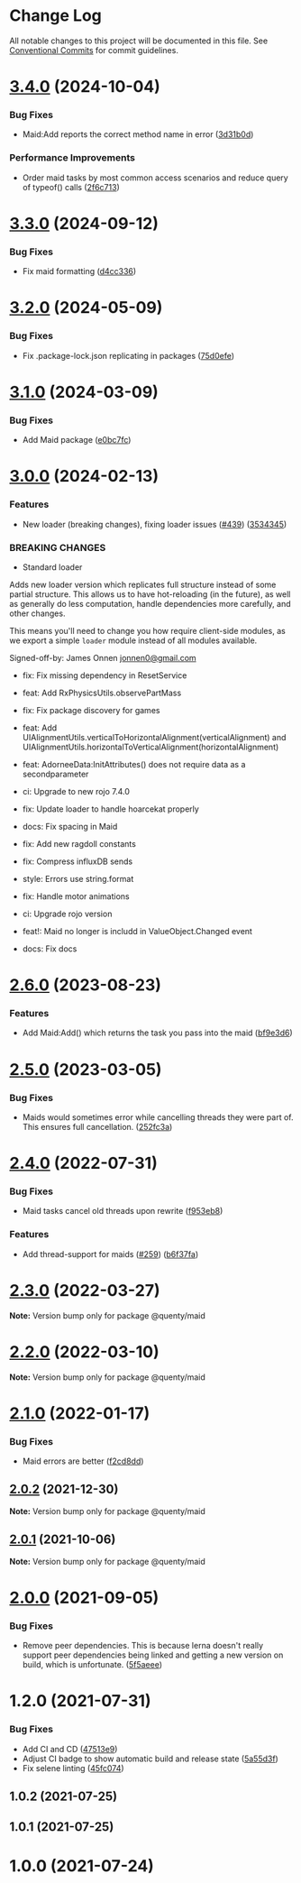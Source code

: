 # Change Log

All notable changes to this project will be documented in this file.
See [Conventional Commits](https://conventionalcommits.org) for commit guidelines.

# [3.4.0](https://github.com/Quenty/NevermoreEngine/compare/@quenty/maid@3.3.0...@quenty/maid@3.4.0) (2024-10-04)


### Bug Fixes

* Maid:Add reports the correct method name in error ([3d31b0d](https://github.com/Quenty/NevermoreEngine/commit/3d31b0d5c6aa7c3bf280e102b1b37a3219ef2dba))


### Performance Improvements

* Order maid tasks by most common access scenarios and reduce query of typeof() calls ([2f6c713](https://github.com/Quenty/NevermoreEngine/commit/2f6c7130f462188e77ee4789315e5692302280eb))





# [3.3.0](https://github.com/Quenty/NevermoreEngine/compare/@quenty/maid@3.2.0...@quenty/maid@3.3.0) (2024-09-12)


### Bug Fixes

* Fix maid formatting ([d4cc336](https://github.com/Quenty/NevermoreEngine/commit/d4cc336f86c82de76670f0e3e1061741b0e9b998))





# [3.2.0](https://github.com/Quenty/NevermoreEngine/compare/@quenty/maid@3.1.0...@quenty/maid@3.2.0) (2024-05-09)


### Bug Fixes

* Fix .package-lock.json replicating in packages ([75d0efe](https://github.com/Quenty/NevermoreEngine/commit/75d0efeef239f221d93352af71a5b3e930ec23c5))





# [3.1.0](https://github.com/Quenty/NevermoreEngine/compare/@quenty/maid@3.0.0...@quenty/maid@3.1.0) (2024-03-09)


### Bug Fixes

* Add Maid package ([e0bc7fc](https://github.com/Quenty/NevermoreEngine/commit/e0bc7fc47e7981b74f404410f14b539cd1191223))





# [3.0.0](https://github.com/Quenty/NevermoreEngine/compare/@quenty/maid@2.6.0...@quenty/maid@3.0.0) (2024-02-13)


### Features

* New loader (breaking changes), fixing loader issues  ([#439](https://github.com/Quenty/NevermoreEngine/issues/439)) ([3534345](https://github.com/Quenty/NevermoreEngine/commit/353434522918812953bd9f13fece73e27a4d034d))


### BREAKING CHANGES

* Standard loader

Adds new loader version which replicates full structure instead of some partial structure. This allows us to have hot-reloading (in the future), as well as generally do less computation, handle dependencies more carefully, and other changes.

This means you'll need to change you how require client-side modules, as we export a simple `loader` module instead of all modules available.

Signed-off-by: James Onnen <jonnen0@gmail.com>

* fix: Fix missing dependency in ResetService

* feat: Add RxPhysicsUtils.observePartMass

* fix: Fix package discovery for games

* feat: Add UIAlignmentUtils.verticalToHorizontalAlignment(verticalAlignment) and UIAlignmentUtils.horizontalToVerticalAlignment(horizontalAlignment)

* feat: AdorneeData:InitAttributes() does not require data as a  secondparameter

* ci: Upgrade to new rojo 7.4.0

* fix: Update loader to handle hoarcekat properly

* docs: Fix spacing in Maid

* fix: Add new ragdoll constants

* fix: Compress influxDB sends

* style: Errors use string.format

* fix: Handle motor animations

* ci: Upgrade rojo version

* feat!: Maid no longer is includd in ValueObject.Changed event

* docs: Fix docs





# [2.6.0](https://github.com/Quenty/NevermoreEngine/compare/@quenty/maid@2.5.0...@quenty/maid@2.6.0) (2023-08-23)


### Features

* Add Maid:Add() which returns the task you pass into the maid ([bf9e3d6](https://github.com/Quenty/NevermoreEngine/commit/bf9e3d66e5c31ec0dafcc1c9e4142d963d309c65))





# [2.5.0](https://github.com/Quenty/NevermoreEngine/compare/@quenty/maid@2.4.0...@quenty/maid@2.5.0) (2023-03-05)


### Bug Fixes

* Maids would sometimes error while cancelling threads they were part of. This ensures full cancellation. ([252fc3a](https://github.com/Quenty/NevermoreEngine/commit/252fc3a5b097dc1a58a998a261b2c28d367839d4))





# [2.4.0](https://github.com/Quenty/NevermoreEngine/compare/@quenty/maid@2.3.0...@quenty/maid@2.4.0) (2022-07-31)


### Bug Fixes

* Maid tasks cancel old threads upon rewrite ([f953eb8](https://github.com/Quenty/NevermoreEngine/commit/f953eb8650073a3da5b551239c87e8d9391bc858))


### Features

* Add thread-support for maids ([#259](https://github.com/Quenty/NevermoreEngine/issues/259)) ([b6f37fa](https://github.com/Quenty/NevermoreEngine/commit/b6f37fa430dad4c6801510335c62691c4b7b6e3c))





# [2.3.0](https://github.com/Quenty/NevermoreEngine/compare/@quenty/maid@2.2.0...@quenty/maid@2.3.0) (2022-03-27)

**Note:** Version bump only for package @quenty/maid





# [2.2.0](https://github.com/Quenty/NevermoreEngine/compare/@quenty/maid@2.1.0...@quenty/maid@2.2.0) (2022-03-10)

**Note:** Version bump only for package @quenty/maid





# [2.1.0](https://github.com/Quenty/NevermoreEngine/compare/@quenty/maid@2.0.2...@quenty/maid@2.1.0) (2022-01-17)


### Bug Fixes

* Maid errors are better ([f2cd8dd](https://github.com/Quenty/NevermoreEngine/commit/f2cd8dd529aacca133b5d1c773cb19479fc581fe))





## [2.0.2](https://github.com/Quenty/NevermoreEngine/compare/@quenty/maid@2.0.1...@quenty/maid@2.0.2) (2021-12-30)

**Note:** Version bump only for package @quenty/maid





## [2.0.1](https://github.com/Quenty/NevermoreEngine/compare/@quenty/maid@2.0.0...@quenty/maid@2.0.1) (2021-10-06)

**Note:** Version bump only for package @quenty/maid





# [2.0.0](https://github.com/Quenty/NevermoreEngine/compare/@quenty/maid@1.2.0...@quenty/maid@2.0.0) (2021-09-05)


### Bug Fixes

* Remove peer dependencies. This is because lerna doesn't really support peer dependencies being linked and getting a new version on build, which is unfortunate. ([5f5aeee](https://github.com/Quenty/NevermoreEngine/commit/5f5aeeea8de9975435309e53679f0ef7064f9dd0))





# 1.2.0 (2021-07-31)


### Bug Fixes

* Add CI and CD ([47513e9](https://github.com/Quenty/NevermoreEngine/commit/47513e9b568162707534af132396dd8756947dd3))
* Adjust CI badge to show automatic build and release state ([5a55d3f](https://github.com/Quenty/NevermoreEngine/commit/5a55d3f19bf8d66a760d67da9b56ed47fab74656))
* Fix selene linting ([45fc074](https://github.com/Quenty/NevermoreEngine/commit/45fc07489ee59127ac6582689f19a0e87c1e5b5a))



## 1.0.2 (2021-07-25)



## 1.0.1 (2021-07-25)



# 1.0.0 (2021-07-24)
